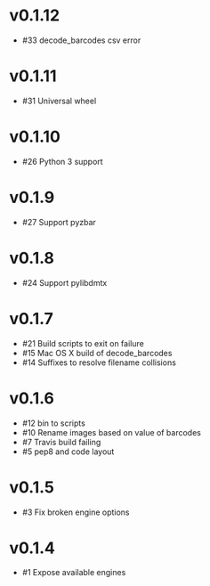 # v0.1.12
- #33 decode_barcodes csv error

# v0.1.11
- #31 Universal wheel

# v0.1.10
- #26 Python 3 support

# v0.1.9
- #27 Support pyzbar

# v0.1.8
- #24 Support pylibdmtx

# v0.1.7
- #21 Build scripts to exit on failure
- #15 Mac OS X build of decode_barcodes
- #14 Suffixes to resolve filename collisions

# v0.1.6
- #12 bin to scripts
- #10 Rename images based on value of barcodes
- #7 Travis build failing
- #5 pep8 and code layout

# v0.1.5
- #3 Fix broken engine options

# v0.1.4
- #1 Expose available engines
